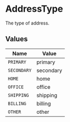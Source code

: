 # AddressType

The type of address.


## Values

| Name        | Value       |
| ----------- | ----------- |
| `PRIMARY`   | primary     |
| `SECONDARY` | secondary   |
| `HOME`      | home        |
| `OFFICE`    | office      |
| `SHIPPING`  | shipping    |
| `BILLING`   | billing     |
| `OTHER`     | other       |